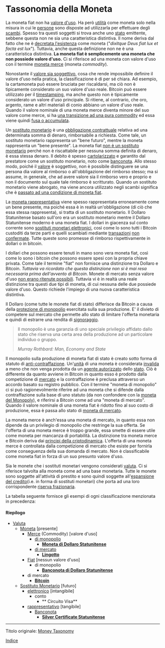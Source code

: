 # Tassonomia della Moneta



La moneta fiat non ha [valore d'uso](https://en.wikipedia.org/wiki/Use_value). Ha però [utilità](ch101-glossary.md#utilità) come moneta solo nella misura in cui le [persone](ch101-glossary.md#persona) sono disposte ad utilizzarla per effettuare degli [scambi](ch101-glossary.md#scambio). Spesso tra questi soggetti si trova anche uno [stato](ch101-glossary.md#stato) emittente, sebbene questa non ne sia una caratteristica distintiva. Il nome deriva dal fatto che ne è [decretata l'esistenza](https://en.wikipedia.org/wiki/Let_there_be_light#Origin_and_etymology) come moneta ("_dixitque Deus fiat lux et facta est lux_"). Tuttavia, anche questa definizione non ne è una caratteristica distintiva. **La moneta fiat è semplicemente una moneta che non possiede valore d'uso.** Ci si riferisce ad una moneta con valore d'uso con il termine [moneta merce](https://it.wikipedia.org/wiki/Moneta_merce) (moneta _commodity_).

Nonostante il [valore sia soggettivo](https://en.wikipedia.org/wiki/Subjective_theory_of_value), cosa che rende impossibile definire il valore d'uso nella pratica, la classificazione è di per sé chiara. Ad esempio, la cartamoneta può essere bruciata per riscaldarsi, ma ciò non è tipicamente considerato un suo valore d'uso reale. Bitcoin può essere utilizzato per il [timestamping](https://en.wikipedia.org/wiki/Trusted_timestamping), ma anche questo non è tipicamente considerato un valore d'uso principale. Si ritiene, al contrario, che oro, argento, rame e altri materiali di conio abbiano un valore d'uso reale. Quando il valore nominale di una moneta merce diventa minore del suo valore come merce, si ha [una transizione ad una pura commodity](https://it.wikipedia.org/wiki/Bol%C3%ADvar_venezuelano#Bolivar_fuerte) ed essa viene quindi [fusa o accumulata](https://it.wikipedia.org/wiki/Legge_di_Gresham).

Un [sostituto monetario](https://wiki.mises.org/wiki/Money_substitutes) è una [obbligazione contrattuale](https://financial-dictionary.thefreedictionary.com/Contractual+Claim) relativa ad una determinata somma di denaro, rimborsabile a richiesta. Come tale, un sostituto monetario rappresenta un "bene futuro", mentre la moneta rappresenta un "bene presente". La moneta fiat [non è un sostituto monetario](ch047-debt-loop-fallacy.md) perché non è riscattabile per nessuna somma definita di denaro, è essa stessa denaro. Il debito è spesso [cartolarizzato](https://it.wikipedia.org/wiki/Cartolarizzazione) e garantito dal prestatore come un sostituto monetario, noto come [banconota](https://it.wikipedia.org/wiki/Banconota). Allo stesso modo, poiché il [valore](ch101-glossary.md#valore) è soggettivo, non è possibile  distinguere se una persona dia valore al rimborso o all'obbligazione del rimborso stesso; ma si assume, in generale, che ad avere valore sia il rimborso vero e proprio e non il documento sul quale tale rimborso è scritturato. Quando un sostituto monetario viene abrogato, ma viene ancora utilizzato negli scambi significa che è [passato ad una condizione di moneta fiat](https://en.wikipedia.org/wiki/Gold_certificate).

La [moneta rappresentativa](https://en.wikipedia.org/wiki/Representative_money) viene spesso rappresentata erroneamente come un bene presente, ma poiché essa è in realtà un'obbligazione (di ciò che essa stessa rappresenta), si tratta di un sostituto monetario. Il Dollaro Statunitense basato sull'oro era un sostituto monetario mentre il Dollaro Statunitense moderno è una moneta fiat. I dollari in giacenza sul conto corrente sono [sostituti monetari elettronici](https://www.investopedia.com/terms/e/electronic-money.asp), così come lo sono tutti i Bitcoin custoditi da terze parti e quelli scambiati mediante [transazioni](ch101-glossary.md#transazione) [non confermate](ch101-glossary.md#non-confermata). Tutte queste sono promesse di rimborso rispettivamente in dollari o in bitcoin.

I dollari che possono essere tenuti in mano sono vera moneta fiat, così come lo sono i bitcoin che possono essere spesi con la propria chiave privata. Come tale il termine "fiat" non fornisce una distinzione tra Dollaro e Bitcoin. *Tuttavia va ricordato che questa distinzione non si è mai resa necessaria prima dell'avvento di Bitcoin*. Monete di mercato senza valore d'uso [non erano ritenute possibili](ch074-regression-fallacy.md). Tuttavia vi è in realtà una reale distinzione tra questi due tipi di moneta, di cui nessuna delle due possiede valore d'uso. Questo richiede l'impiego di una nuova caratteristica distintiva.

Il Dollaro (come tutte le monete fiat di stato) differisce da Bitcoin a causa della [protezione di monopolio](https://mises.org/library/man-economy-and-state-power-and-market/html/pp/1054) esercitata sulla sua produzione. E' il divieto di competere sul mercato che permette allo stato di limitare l'offerta monetaria e quindi di estrarre una rendita di [signoraggio](https://it.wikipedia.org/wiki/Signoraggio).

> Il monopolio è una garanzia di uno speciale privilegio affidato dallo stato che riserva una certa area della produzione ad un particolare individuo o gruppo. 
>
> *Murray Rothbard: Man, Economy and State*

Il monopolio sulla produzione di moneta fiat di stato è creato sotto forma di statuto di [anti-contraffazione](https://en.wikipedia.org/wiki/Counterfeit_money). Un'[unità](ch101-glossary.md#unità) di una moneta è considerata [invalida](ch101-glossary.md#validità) a meno che non venga prodotta da un [agente autorizzato](https://www.moneyfactory.gov/) dello [stato](ch101-glossary.md#stato). Ciò è differente da quanto avviene in Bitcoin in quanto esso è prodotto dalla competizione di [mercato](ch101-glossary.md#mercato) e la contraffazione è preclusa attraverso un accordo basato su registro pubblico. Con il termine "moneta di monopolio" ci si può ragionevolmente riferire ad una moneta che si difende dalla contraffazione sulla base di uno statuto (da non confondere con la [moneta del Monopoly](https://monopoly.fandom.com/wiki/Monopoly_Money)), e riferirsi a Bitcoin come ad una "moneta di mercato". Quando il valore nominale di una moneta fiat è ridotto fino al suo costo di produzione, essa è passa allo stato di [moneta di mercato](https://it.wikipedia.org/wiki/Dollaro_zimbabwese).

La moneta merce è anch'essa una moneta di mercato, in quanto essa non dipende da un privilegio di monopolio che restringe la sua offerta. Se l'offerta di una moneta merce è troppo grande, essa smette di essere utile come moneta per mancanza di portabilità. La distinzione tra moneta merce e Bitcoin deriva dai [principi della criptodinamica](ch027-cryptodynamic-principles.md). L'offerta di una moneta merce è controllata dalla competizione di mercato che esiste per fornirla come conseguenza della sua domanda di mercato. Non è classificabile come moneta fiat in forza di un suo presunto valore d'uso.

Sia le monete che i sostituti monetari vengono considerati [valuta](https://it.wikipedia.org/wiki/Valuta). Ci si riferisce talvolta alla moneta come ad una base monetaria. Tutte le monete sono soggette all'attività di prestito e sono quindi soggette all'[espansione del credito](ch046-credit-expansion-fallacy.md)(i.e. in forma di sostituti monetari) che porta ad una loro corrispondente [riserva frazionaria](ch098-reserve-definition.md).

La tabella seguente fornisce gli esempi di ogni classificazione menzionata in precedenza: 

#### Riepilogo

* [Valuta](https://it.wikipedia.org/wiki/Valuta)
  * [Moneta](https://it.wikipedia.org/wiki/Denaro) [presente]
    * [Merce](https://it.wikipedia.org/wiki/Moneta_merce) (Commodity) [valore d'uso]
      * [di monopolio](https://mises.org/library/man-economy-and-state-power-and-market/html/pp/1054)
        * [**Moneta di Dollaro Statunitense**](https://it.wikipedia.org/wiki/Dollaro_(dollaro_statunitense))
      * [di mercato](https://it.wikipedia.org/wiki/Libero_mercato)
        * [**Lingotto**](https://it.wikipedia.org/wiki/Lingotto)
    * [Fiat](https://it.wikipedia.org/wiki/Moneta_legale) [nessun valore d'uso]
      * di monopolio
      	* [**Banconota di Dollaro Statunitense**](https://it.wikipedia.org/wiki/Banconota_da_1_dollaro_(Stati_Uniti_d%27America)) 
    * di mercato
      * [**Bitcoin**](https://bitcoin.org/bitcoin.pdf)
  * [Sostituto Monetario](https://wiki.mises.org/wiki/Money_substitutes) [futuro]
    * [elettronico](https://www.investopedia.com/terms/e/electronic-money.asp) [intangibile]
      * conto
        * ** Circuito Visa**   
    * [rappresentativo](https://en.wikipedia.org/wiki/Representative_money) [tangibile]
      * [Banconota](https://it.wikipedia.org/wiki/Banconota) 
        * [**Silver Certificate Statunitense**](https://en.wikipedia.org/wiki/Silver_certificate_(United_States))


------

Titolo originale: [Money Taxonomy](https://github.com/libbitcoin/libbitcoin-system/wiki/Money-Taxonomy)

[Indice](/README.md)


